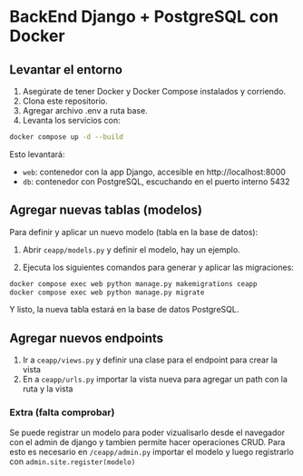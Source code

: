 # BackEnd Django + PostgreSQL con Docker

## Levantar el entorno

1. Asegúrate de tener Docker y Docker Compose instalados y corriendo.
2. Clona este repositorio.
3. Agregar archivo .env a ruta base.
4. Levanta los servicios con:

```bash
docker compose up -d --build
```

Esto levantará:

- `web`: contenedor con la app Django, accesible en http://localhost:8000
- `db`: contenedor con PostgreSQL, escuchando en el puerto interno 5432

## Agregar nuevas tablas (modelos)

Para definir y aplicar un nuevo modelo (tabla en la base de datos):

1. Abrir `ceapp/models.py` y definir el modelo, hay un ejemplo.

2. Ejecuta los siguientes comandos para generar y aplicar las migraciones:

```bash
docker compose exec web python manage.py makemigrations ceapp
docker compose exec web python manage.py migrate
```

Y listo, la nueva tabla estará en la base de datos PostgreSQL.

## Agregar nuevos endpoints

1. Ir a `ceapp/views.py` y definir una clase para el endpoint para crear la vista
2. En a `ceapp/urls.py` importar la vista nueva para agregar un path con la ruta y la vista

### Extra (falta comprobar)
Se puede registrar un modelo para poder vizualisarlo desde el navegador con el admin de django y tambien permite hacer operaciones CRUD. Para esto es necesario en `/ceapp/admin.py` importar el modelo y luego registrarlo con `admin.site.register(modelo)`